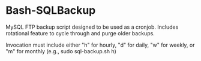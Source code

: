 # Bash-SQLBackup
MySQL FTP backup script designed to be used as a cronjob. Includes rotational feature to cycle through and purge older backups.

Invocation must include either "h" for hourly, "d" for daily, "w" for weekly, or "m" for monthly (e.g., sudo sql-backup.sh h)
